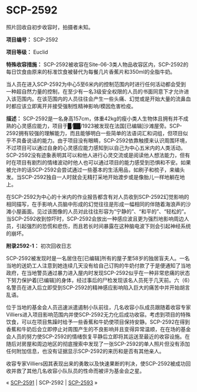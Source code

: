 # SCP-2592
                        




照片回收自初步收容时，拍摄者未知。



**项目编号：** SCP-2592

**项目等级：** Euclid

**特殊收容措施：** SCP-2592被收容在Site-06-3类人物品收容区内，SCP-2592的每日饮食由原来的标准饮食被替代为每餐几片香蕉片和350ml的全脂牛奶。

当人员在进入SCP-2592为中心5至6米内的控制范围内时进行任何活动都会受到一种超自然力量的控制，在至少有一名3级安全权限的人员的书面同意下才允许进入该范围内。在该范围内的人员往往会产生一些头痛、幻觉或是开始大量的流鼻血时都应该立即离开并接受强制性精神影响/模因危害检疫。

**描述：** SCP-2592是一名身高157cm，体重42kg的瘦小类人生物体且拥有并不成熟的心灵感应能力，项目于█/██/1923被发现在法国[已编辑]沙滩屋旁。SCP-2592拥有较强的理解能力，而且能够明白一些简单的法语词汇和词组，但项目似乎不具备说话的能力。由于项目没有眼睛，SCP-2592依靠触摸来认识周围环境，不过项目可以通过自身的心灵感应能力感知到以自己为中心五米内的人类活动。SCP-2592没有迹象表明其可以和他人进行心灵交流或是阅读他人想法能力，但有时在项目有剧烈的情绪波动时他人也可以通过项目的能力感受到恐惧和不安。如果被允许的话SCP-2592会尝试通过一些基本的生活用品，如刷子和梳子，来编头发。当SCP-2592独自一人时就会无精打采地开始渡步或是像胎儿一样地躺在地上。

在SCP-2592为中心的十米内的作业报告都含有对人员收到SCP-2592幻觉影响的相同描写，在手影响人员脑中形成的幻觉往往是形成一幅相同的伴随着海浪声的沙滩小屋画面。见过该图像的人员对此往往形容为“宁静的”、“和平的”、“轻松的”。当SCP-2592收到惊吓时，SCP-2592会放出一种感应波且更为强烈地影响周边人员，引起强烈的恐慌和悲伤，而且若长时间暴露在这种脑电波下则会引起神经系统的崩坏。

**附录2592-1：** 初次回收日志

SCP-2592被发现时是一名居住在[已编辑]所有的屋子里58岁的独居盲夫人。一名当地的送奶工人注意到她连续几天没有给自己订购的牛奶付款了于是便通知了当地政府，在当地警员通过暴力进入屋内时发现SCP-2592似乎在一种非常悲痛的状态下努力保护着[已编辑]的身体，经过事后的尸检发现该名人员死于几天前。六（6）名警员在进入后立即受到SCP-2592的精神感应影响陷入巨大的痛苦中并开始胡言乱语。

位于当地的基金会人员迅速派遣遏制小队前往，几名收容小队成员跟随着收容专家Villiers进入项目影响范围内并使SCP-2592无力化后成功收容。考虑到项目的特殊饮食，可以在项目焦躁时给予一些香蕉和牛奶使项目保持安静。SCP-2592在得到香蕉和牛奶后会立即停止对周围产生的不良影响并且变得异常温顺，在在场的基金会人员的努力使SCP-2592的情绪恢复平静后立即将其运送至最近的收容设施。在随后对房屋和周边地区的彻底搜索中发现了一张SCP-2592的单人照片但没有添加任何附加信息，也没有证据显示SCP-2592的来历和是否有其他亲人。

收容专家Villiers因其表现出来的勇敢以及快速果断的判决，使SCP-2592被成功回收并救了其他几名收容小队队员的性命而被评为基金会之星。



« [SCP-2591](/scp-2591) | SCP-2592 | <a shape='rect' class='newpage' href='/scp-2593'>SCP-2593</a> »





                    